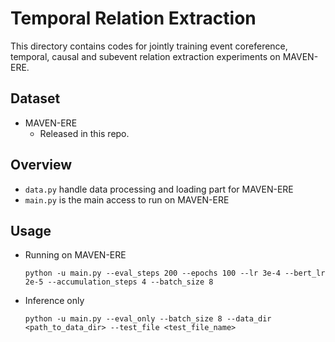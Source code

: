 # Temporal Relation Extraction
This directory contains codes for jointly training event coreference, temporal, causal and subevent relation extraction experiments on MAVEN-ERE.

## Dataset
- MAVEN-ERE
  - Released in this repo.

## Overview
- `data.py` handle data processing and loading part for MAVEN-ERE
- `main.py` is the main access to run on MAVEN-ERE

## Usage
- Running on MAVEN-ERE
    ```shell
    python -u main.py --eval_steps 200 --epochs 100 --lr 3e-4 --bert_lr 2e-5 --accumulation_steps 4 --batch_size 8
    ```
  
- Inference only
  ```shell
  python -u main.py --eval_only --batch_size 8 --data_dir <path_to_data_dir> --test_file <test_file_name>
  ```